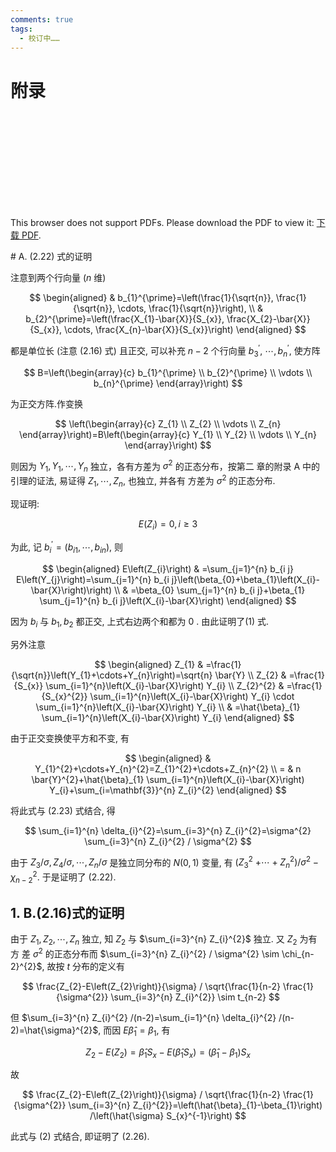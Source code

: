```yaml
---
comments: true
tags:
  - 校订中……
---
```

# 附录
<object data="https://eanyang7.github.io/Probability-and-Statistics/assets/6/appendix.pdf" type="application/pdf" width="700px" height="700px">
    <embed src="https://eanyang7.github.io/Probability-and-Statistics/assets/6/appendix.pdf">
        <p>This browser does not support PDFs. Please download the PDF to view it: <a href="https://eanyang7.github.io/Probability-and-Statistics/assets/6/appendix.pdf">下载 PDF</a>.</p>
    </embed>
</object>
# A. (2.22) 式的证明 

注意到两个行向量 $(n$ 维)

$$
\begin{aligned}
& b_{1}^{\prime}=\left(\frac{1}{\sqrt{n}}, \frac{1}{\sqrt{n}}, \cdots, \frac{1}{\sqrt{n}}\right), \\
& b_{2}^{\prime}=\left(\frac{X_{1}-\bar{X}}{S_{x}}, \frac{X_{2}-\bar{X}}{S_{x}}, \cdots, \frac{X_{n}-\bar{X}}{S_{x}}\right)
\end{aligned}
$$

都是单位长 (注意 (2.16) 式) 且正交, 可以补充 $n-2$ 个行向量 $b_{3}^{\prime}$, $\cdots, b_{n}^{\prime}$, 使方阵

$$
B=\left(\begin{array}{c}
b_{1}^{\prime} \\
b_{2}^{\prime} \\
\vdots \\
b_{n}^{\prime}
\end{array}\right)
$$

为正交方阵.作变换

$$
\left(\begin{array}{c}
Z_{1} \\
Z_{2} \\
\vdots \\
Z_{n}
\end{array}\right)=B\left(\begin{array}{c}
Y_{1} \\
Y_{2} \\
\vdots \\
Y_{n}
\end{array}\right)
$$

则因为 $Y_{1}, Y_{1}, \cdots, Y_{n}$ 独立，各有方差为 $\sigma^{2}$ 的正态分布，按第二 章的附录 A 中的引理的证法, 易证得 $Z_{1}, \cdots, Z_{n}$, 也独立, 并各有 方差为 $\sigma^{2}$ 的正态分布.

现证明:

$$
E\left(Z_{i}\right)=0, i \geqslant 3
$$

为此, 记 $b_{i}^{\prime}=\left(b_{i 1}, \cdots, b_{i n}\right)$, 则

$$
\begin{aligned}
E\left(Z_{i}\right) & =\sum_{j=1}^{n} b_{i j} E\left(Y_{j}\right)=\sum_{j=1}^{n} b_{i j}\left(\beta_{0}+\beta_{1}\left(X_{i}-\bar{X}\right)\right) \\
& =\beta_{0} \sum_{j=1}^{n} b_{i j}+\beta_{1} \sum_{j=1}^{n} b_{i j}\left(X_{i}-\bar{X}\right)
\end{aligned}
$$

因为 $b_{i}$ 与 $b_{1}, b_{2}$ 都正交, 上式右边两个和都为 0 . 由此证明了(1) 式.

另外注意

$$
\begin{aligned}
Z_{1} & =\frac{1}{\sqrt{n}}\left(Y_{1}+\cdots+Y_{n}\right)=\sqrt{n} \bar{Y} \\
Z_{2} & =\frac{1}{S_{x}} \sum_{i=1}^{n}\left(X_{i}-\bar{X}\right) Y_{i} \\
Z_{2}^{2} & =\frac{1}{S_{x}^{2}} \sum_{i=1}^{n}\left(X_{i}-\bar{X}\right) Y_{i} \cdot \sum_{i=1}^{n}\left(X_{i}-\bar{X}\right) Y_{i} \\
& =\hat{\beta}_{1} \sum_{i=1}^{n}\left(X_{i}-\bar{X}\right) Y_{i}
\end{aligned}
$$

由于正交变换使平方和不变, 有

$$
\begin{aligned}
& Y_{1}^{2}+\cdots+Y_{n}^{2}=Z_{1}^{2}+\cdots+Z_{n}^{2} \\
= & n \bar{Y}^{2}+\hat{\beta}_{1} \sum_{i=1}^{n}\left(X_{i}-\bar{X}\right) Y_{i}+\sum_{i=\mathbf{3}}^{n} Z_{i}^{2}
\end{aligned}
$$

将此式与 (2.23) 式结合, 得

$$
\sum_{i=1}^{n} \delta_{i}^{2}=\sum_{i=3}^{n} Z_{i}^{2}=\sigma^{2} \sum_{i=3}^{n} Z_{i}^{2} / \sigma^{2}
$$

由于 $Z_{3} / \sigma, Z_{4} / \sigma, \cdots, Z_{n} / \sigma$ 是独立同分布的 $N(0,1)$ 变量, 有 $\left(Z_{3}^{2}\right.$ $\left.+\cdots+Z_{n}^{2}\right) / \sigma^{2}-\chi_{n-2}^{2}$. 于是证明了 $(2.22)$.

## 1. B.(2.16)式的证明

由于 $Z_{1}, Z_{2}, \cdots, Z_{n}$ 独立, 知 $Z_{2}$ 与 $\sum_{i=3}^{n} Z_{i}^{2}$ 独立. 又 $Z_{2}$ 为有方 差 $\sigma^{2}$ 的正态分布而 $\sum_{i=3}^{n} Z_{i}^{2} / \sigma^{2} \sim \chi_{n-2}^{2}$, 故按 $t$ 分布的定义有

$$
\frac{Z_{2}-E\left(Z_{2}\right)}{\sigma} / \sqrt{\frac{1}{n-2} \frac{1}{\sigma^{2}} \sum_{i=3}^{n} Z_{i}^{2}} \sim t_{n-2}
$$

但 $\sum_{i=3}^{n} Z_{i}^{2} /(n-2)=\sum_{i=1}^{n} \delta_{i}^{2} /(n-2)=\hat{\sigma}^{2}$, 而因 $E \hat{\beta}_{1}=\beta_{1}$, 有

$$
Z_{2}-E\left(Z_{2}\right)=\hat{\beta}_{1} S_{x}-E\left(\hat{\beta}_{1} S_{x}\right)=\left(\hat{\beta}_{1}-\beta_{1}\right) S_{x}
$$

故

$$
\frac{Z_{2}-E\left(Z_{2}\right)}{\sigma} / \sqrt{\frac{1}{n-2} \frac{1}{\sigma^{2}} \sum_{i=3}^{n} Z_{i}^{2}}=\left(\hat{\beta}_{1}-\beta_{1}\right) /\left(\hat{\sigma} S_{x}^{-1}\right)
$$

此式与 (2) 式结合, 即证明了 (2.26).

